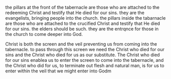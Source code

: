 the pillars at the front of the tabernacle are those who are attached to the redeeming
Christ and testify that He died for our sins. they are the evangelists, bringing people
into the church. the pillars inside the tabarnacle are those who are attached to the
crucified Christ and testify that He died for our sins. the elders should be such. they are
the entrqnce for those in the church to come deeper into God.

Christ is both the screen and the veil preventing us from coming into the tabernacle.
to pass through this screen we need the Christ who died for our sins and the Christ who
died for us as our substitute. The Christ who died for our sins enablea us to enter
the screen to come into the tabernacle, and the Christ who did for us, to terminate out
flesh and natural man, is for us to enter within the veil that we might enter into Godm
